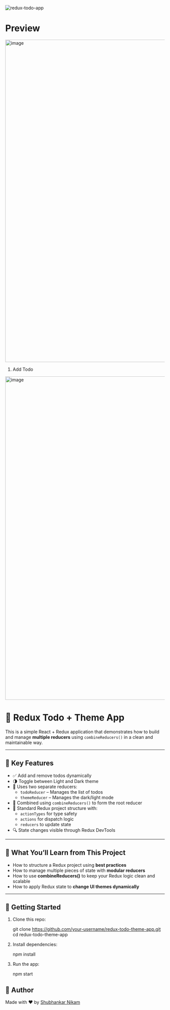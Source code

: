 
![redux-todo-app](https://github.com/user-attachments/assets/8ed5ee90-33f5-41d0-948d-3a0c1446f08d)

# Preview

<img width="1919" height="1016" alt="image" src="https://github.com/user-attachments/assets/ab214ada-a360-439a-82b7-fd2116d79235" />

1. Add Todo
<img width="1919" height="1019" alt="image" src="https://github.com/user-attachments/assets/38985356-2ae1-4660-9525-7c643f8785f9" />



# 🧠 Redux Todo + Theme App

This is a simple React + Redux application that demonstrates how to build and manage **multiple reducers** using `combineReducers()` in a clean and maintainable way.

---

## 📌 Key Features

- ✅ Add and remove todos dynamically
- 🌗 Toggle between Light and Dark theme
- 🔄 Uses two separate reducers:
  - `todoReducer` – Manages the list of todos
  - `themeReducer` – Manages the dark/light mode
- 🧩 Combined using `combineReducers()` to form the root reducer
- 📁 Standard Redux project structure with:
  - `actionTypes` for type safety
  - `actions` for dispatch logic
  - `reducers` to update state
- 🔍 State changes visible through Redux DevTools

---



## 🧠 What You’ll Learn from This Project

- How to structure a Redux project using **best practices**
- How to manage multiple pieces of state with **modular reducers**
- How to use **combineReducers()** to keep your Redux logic clean and scalable
- How to apply Redux state to **change UI themes dynamically**

---

## 🚀 Getting Started

1. Clone this repo:
 
   git clone https://github.com/your-username/redux-todo-theme-app.git
   cd redux-todo-theme-app
  

2. Install dependencies:

   npm install


3. Run the app:

   npm start
 




## 🙌 Author

Made with ❤️ by [Shubhankar Nikam](https://github.com/shubhankarnikam-45)
